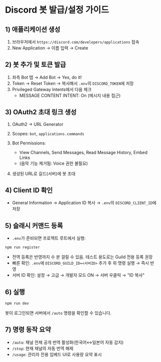 # Discord 봇 발급/설정 가이드

## 1) 애플리케이션 생성

1. 브라우저에서 `https://discord.com/developers/applications` 접속
2. New Application → 이름 입력 → Create

## 2) 봇 추가 및 토큰 발급

1. 좌측 Bot 탭 → Add Bot → Yes, do it!
2. Token → Reset Token → 복사해서 `.env`의 `DISCORD_TOKEN`에 저장
3. Privileged Gateway Intents에서 다음 체크
   - MESSAGE CONTENT INTENT: On (메시지 내용 접근)

## 3) OAuth2 초대 링크 생성

1. OAuth2 → URL Generator
2. Scopes: `bot`, `applications.commands`
3. Bot Permissions:

   - View Channels, Send Messages, Read Message History, Embed Links
   - (음악 기능 제거됨: Voice 권한 불필요)

4. 생성된 URL로 길드(서버)에 봇 초대

## 4) Client ID 확인

- General Information → Application ID 복사 → `.env`의 `DISCORD_CLIENT_ID`에 저장

## 5) 슬래시 커맨드 등록

- `.env`가 준비되면 프로젝트 루트에서 실행:

```
npm run register
```

- 전역 등록은 반영까지 수 분 걸릴 수 있음. 테스트 용도로는 Guild 전용 등록 권장
- 빠른 확인: `.env`에 `DISCORD_GUILD_ID=<서버ID>` 추가 후 위 명령 실행 → 즉시 반영
- 서버 ID 확인: 설정 → 고급 → 개발자 모드 ON → 서버 우클릭 → "ID 복사"

## 6) 실행

```
npm run dev
```

봇이 로그인되면 서버에서 `/auto` 명령을 확인할 수 있습니다.

<!-- 음악 기능 제거됨: 음성/Opus 관련 가이드 삭제 -->

## 7) 명령 동작 요약

- `/auto`: 채널 전체 공개 번역 활성화(한국어↔일본어 자동 감지)
- `/stop`: 현재 채널의 자동 번역 해제
- `/usage`: 관리자 전용 임베드 UI로 사용량 요약 표시

